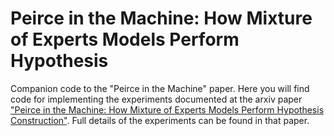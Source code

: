 # Peirce in the Machine:  How Mixture of Experts Models Perform Hypothesis

Companion code to the "Peirce in the Machine" paper. Here you will find code for implementing the experiments documented at the arxiv paper ["Peirce in the Machine: How Mixture of Experts Models Perform Hypothesis Construction"](https://arxiv.org/abs/2406.17150). Full details of the experiments can be found in that paper.
